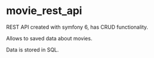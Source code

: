 # movie_rest_api
REST API created with symfony 6, has CRUD functionality.

Allows to saved data about movies.

Data is stored in SQL.
